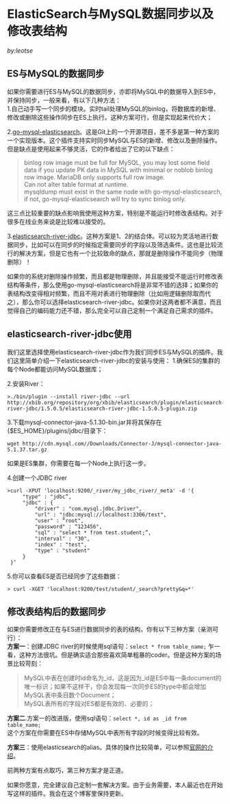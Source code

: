 # ElasticSearch与MySQL数据同步以及修改表结构
_by:leotse_

## ES与MySQL的数据同步
如果你需要进行ES与MySQL的数据同步，亦即将MySQL中的数据导入到ES中，并保持同步，一般来看，有以下几种方法：  
1.自己动手写一个同步的模块。实时tail处理MySQL的binlog，将数据库的新增、修改或删除这些操作同步在ES上执行。这种方案可行，但是实现起来代价大；

2.[go-mysql-elasticsearch](https://github.com/siddontang/go-mysql-elasticsearch)。这是Git上的一个开源项目，差不多是第一种方案的一个实现版本。这个插件支持实时同步MySQL与ES的新增、修改以及删除操作。但是缺点是使用起来不够灵活，它的作者给出了它的以下缺点：
>binlog row image must be full for MySQL, you may lost some field data if you update PK data in MySQL with minimal or noblob binlog row image. MariaDB only supports full row image.  
>Can not alter table format at runtime.   
>mysqldump must exist in the same node with go-mysql-elasticsearch, if not, go-mysql-elasticsearch will try to sync binlog only.

这三点比较重要的缺点影响我使用这种方案，特别是不能运行时修改表结构。对于很多在线业务来说是比较难以接受的。

3.[elasticsearch-river-jdbc](https://github.com/jprante/elasticsearch-jdbc)。这种方案是1、2的结合体。可以较为灵活地进行数据同步，比如可以在同步的时候指定需要同步的字段以及筛选条件。这也是比较流行的解决方案，但是它也有一个比较致命的缺点，那就是删除操作不能同步（物理删除）！

如果你的系统对删除操作频繁，而且都是物理删除，并且能接受不能运行时修改表结构等条件，那么使用go-mysql-elasticsearch将是非常不错的选择；如果你的表结构改变得相对频繁，而且不用对表进行物理删除（比如用逻辑删除取而代之），那么你可以选择elasticsearch-river-jdbc。如果你对这两者都不满意，而且觉得自己的编码能力还不错，那么完全可以自己定制一个满足自己需求的插件。

## elasticsearch-river-jdbc使用
我们这里选择使用elasticsearch-river-jdbc作为我们同步ES与MySQL的插件。我们这里简单介绍一下elasticsearch-river-jdbc的安装与使用：
1.确保ES的集群的每个Node都能访问MySQL数据库；  

2.安装River：  
```
>./bin/plugin --install river-jdbc --url  http://xbib.org/repository/org/xbib/elasticsearch/plugin/elasticsearch-river-jdbc/1.5.0.5/elasticsearch-river-jdbc-1.5.0.5-plugin.zip
```
3.下载mysql-connector-java-5.1.30-bin.jar并将其保存在{$ES_HOME}/plugins/jdbc/目录下：
```
wget http://cdn.mysql.com//Downloads/Connector-J/mysql-connector-java-5.1.37.tar.gz
```
如果是ES集群，你需要在每一个Node上执行这一步。

4.创建一个JDBC river
```
>curl -XPUT 'localhost:9200/_river/my_jdbc_river/_meta' -d '{
     "type" : "jdbc”,
     "jdbc" : {
         "driver" : "com.mysql.jdbc.Driver",
         "url" : "jdbc:mysql://localhost:3306/test",
         "user" : “root",
         "password" : “123456",
         "sql" : "select * from test.student;”,
         "interval" : "30",
         "index" : "test",
         "type" : "student"
     }
 }’
 ```

 5.你可以查看ES是否已经同步了这些数据：
 ```
 > curl -XGET 'localhost:9200/test/student/_search?pretty&q=*'
 ```

## 修改表结构后的数据同步
如果你需要修改正在与ES进行数据同步的表的结构，你有以下三种方案（亲测可行）：    
**方案一**：创建JDBC river的时候使用sql语句：`select * from table_name;`
乍一看，这种方法很坑。但是确实适合那些喜欢简单粗暴的coder。但是这种方案的场景比较苛刻：   
>MySQL中表在创建时id命名为_id，这是因为_id是ES中每一条document的唯一标识；如果不这样干，你会发现每一次同步ES的type中都会增加MySQL表中条目数个Document；    
>MySQL表所有的字段对ES都是有效的、必要的；

**方案二**.方案一的改进版，使用sql语句：`select *, id as _id from table_name;`  
这个方案在你需要在ES中存储MySQL中表所有字段的时候变得比较有效。

**方案三**：使用elasticsearch的alias。具体的操作比较简单，可以参照[官网的介绍](https://www.elastic.co/guide/en/elasticsearch/reference/current/indices-aliases.html)。

前两种方案有点取巧，第三种方案才是正道。


如果你愿意，完全建议自己定制一套解决方案。由于业务需要，本人最近也在开始写这样的插件。我会在这个博客里保持更新。